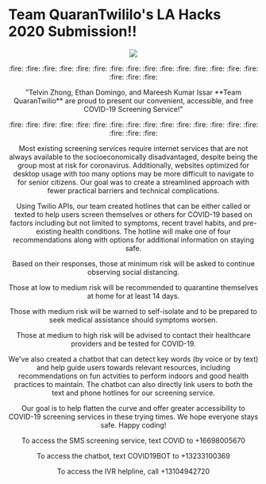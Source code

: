 # Team QuaranTwililo's LA Hacks 2020 Submission!!

<p align="center"><img src= "https://scontent-sjc3-1.xx.fbcdn.net/v/t1.0-9/71311294_2474403349317232_1072871968568508416_n.png?_nc_cat=106&_nc_sid=85a577&_nc_ohc=e7BnO8eV4LkAX88JW8l&_nc_ht=scontent-sjc3-1.xx&oh=201477dd82f55df1af33e1438484a6a1&oe=5EA57A03"></p>


<p align="center"> :fire: :fire: :fire: :fire: :fire: :fire: :fire: :fire: :fire: :fire: :fire: :fire: :fire: :fire: :fire: :fire: :fire: :fire:</p>

<p align="center"> "Telvin Zhong, Ethan Domingo, and Mareesh Kumar Issar **Team QuaranTwilio** are proud to present our convenient, accessible, and free COVID-19 Screening Service!"</p>


<p align="center">  :fire: :fire: :fire: :fire: :fire: :fire: :fire: :fire: :fire: :fire: :fire: :fire: :fire: :fire: :fire: :fire: :fire: :fire:</p>

<p align="center"> Most existing screening services require internet services that are not always available to the socioeconomically disadvantaged, despite being the group most at risk for coronavirus. Additionally, websites optimized for desktop usage with too many options may be more difficult to navigate to for senior citizens. Our goal was to create a streamlined approach with fewer practical barriers and technical complications.</p>

<p align="center"> Using Twilio APIs, our team created hotlines that can be either called or texted to help users screen themselves or others for COVID-19 based on factors including but not limited to symptoms, recent travel habits, and pre-existing health conditions. The hotline will make one of four recommendations along with options for additional information on staying safe. </p>

<p align="center"> Based on their responses, those at minimum risk will be asked to continue observing social distancing.</p>

<p align="center"> Those at low to medium risk will be recommended to quarantine themselves at home for at least 14 days.</p>

<p align="center"> Those with medium risk will be warned to self-isolate and to be prepared to seek medical assistance should symptoms worsen.</p>

<p align="center"> Those at medium to high risk will be advised to contact their healthcare providers and be tested for COVID-19.</p>

<p align="center"> We've also created a chatbot that can detect key words (by voice or by text) and help guide users towards relevant resources, including recommendations on fun actvities to perform indoors and good health practices to maintain. The chatbot can also directly link users to both the text and phone hotlines for our screening service. </p>


<p align="center"> Our goal is to help flatten the curve and offer greater accessibility to COVID-19 screening services in these trying times. We hope everyone stays safe. Happy coding! </p>

<p align="center">To access the SMS screening service, text COVID to +16698005670 </p>
<p align="center">To access the chatbot, text COVID19BOT to +13233100369 </p>
<p align="center">To access the IVR helpline, call +13104942720 </p>
